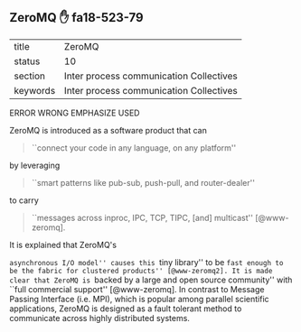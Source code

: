 ## ZeroMQ :hand: fa18-523-79


|          |                                         |
| -------- | --------------------------------------- |
| title    | ZeroMQ                                  | 
| status   | 10                                      |
| section  | Inter process communication Collectives |
| keywords | Inter process communication Collectives |

ERROR WRONG EMPHASIZE USED

ZeroMQ is introduced as a software product that can

> ``connect your code in any language, on any platform''

by leveraging

> ``smart patterns like pub-sub, push-pull, and router-dealer''

to carry

> ``messages across inproc, IPC, TCP, TIPC, [and] multicast'' [@www-zeromq].

It
is explained that ZeroMQ's

``asynchronous I/O model'' causes this ``tiny library'' to be ``fast
enough to be the fabric for clustered products'' [@www-zeromq2].
It is made clear that ZeroMQ is ``backed by a large and open source
community'' with ``full commercial support'' [@www-zeromq].  In
contrast to Message Passing Interface (i.e. MPI), which is popular
among parallel scientific applications, ZeroMQ is designed as a
fault tolerant method to communicate across highly distributed
systems.




